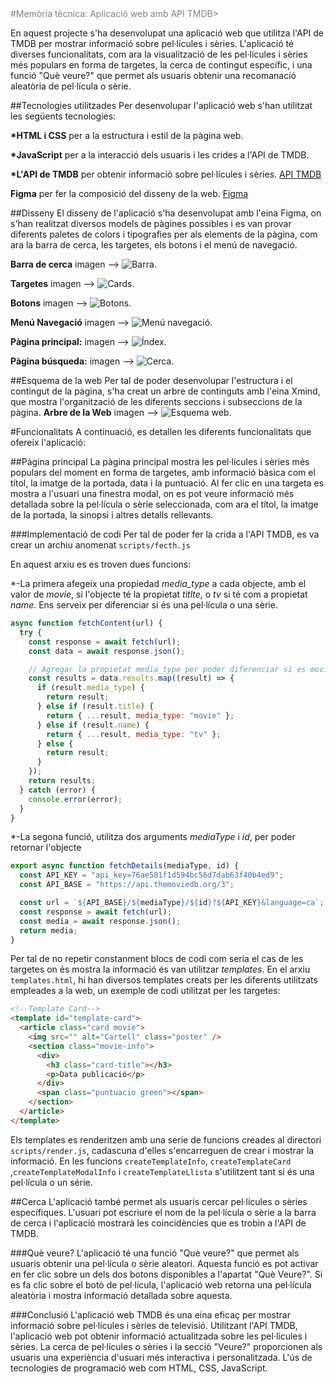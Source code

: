 <span style="color: gray" >
#Memòria tècnica: Aplicació web amb API TMDB>
</span>

En aquest projecte s'ha desenvolupat una aplicació web que utilitza l'API de TMDB per mostrar informació sobre pel·lícules i sèries. L'aplicació té diverses funcionalitats, com ara la visualització de les pel·lícules i sèries més populars en forma de targetes, la cerca de contingut específic, i una funció "Què veure?" que permet als usuaris obtenir una recomanació aleatòria de pel·lícula o sèrie.

##Tecnologies utilitzades
Per desenvolupar l'aplicació web s'han utilitzat les següents tecnologies:

**\*HTML i CSS** per a la estructura i estil de la pàgina web.

**\*JavaScript** per a la interacció dels usuaris i les crides a l'API de TMDB.

**\*L'API de TMDB** per obtenir informació sobre pel·lícules i sèries.
[API TMDB](https://www.themoviedb.org/documentation/api)

**Figma** per fer la composició del disseny de la web.
[Figma](https://www.figma.com/)

##Disseny
El disseny de l'aplicació s'ha desenvolupat amb l'eina Figma, on s'han realitzat diversos models de pàgines possibles i es van provar diferents paletes de colors i tipografies per als elements de la pàgina, com ara la barra de cerca, les targetes, els botons i el menú de navegació.

**Barra de cerca**
imagen --> ![Barra](carpeta/imagen.png).

**Targetes**
imagen --> ![Cards](carpeta/imagen.png).

**Botons**
imagen --> ![Botons](carpeta/imagen.png).

**Menú Navegació**
imagen --> ![Menú navegació](carpeta/imagen.png).

**Pàgina principal:**
imagen --> ![Índex](carpeta/imagen.png).

**Pàgina búsqueda:**
imagen --> ![Cerca](carpeta/imagen.png).

##Esquema de la web
Per tal de poder desenvolupar l'estructura i el contingut de la pàgina, s'ha creat un arbre de continguts amb l'eina Xmind, que mostra l'organització de les diferents seccions i subseccions de la pàgina.
**Arbre de la Web**
imagen --> ![Esquema web](carpeta/imagen.png).

#Funcionalitats
A continuació, es detallen les diferents funcionalitats que ofereix l'aplicació:

##Pàgina principal
La pàgina principal mostra les pel·lícules i sèries més populars del moment en forma de targetes, amb informació bàsica com el títol, la imatge de la portada, data i la puntuació. Al fer clic en una targeta es mostra a l'usuari una finestra modal, on es pot veure informació més detallada sobre la pel·lícula o sèrie seleccionada, com ara el títol, la imatge de la portada, la sinopsi i altres detalls rellevants.

###Implementació de codi
Per tal de poder fer la crida a l'API TMDB, es va crear un archiu anomenat `scripts/fecth.js`

En aquest arxiu es es troven dues funcions:

\*-La primera afegeix una propiedad _media_type_ a cada objecte, amb el valor de _movie_, si l'objecte té la propietat _titlte_, o _tv_ si té com a propietat _name_. Ens serveix per diferenciar si és una pel·lícula o una sèrie.

```js
async function fetchContent(url) {
  try {
    const response = await fetch(url);
    const data = await response.json();

    // Agregar la propietat media_type per poder diferenciar si es movie o tv
    const results = data.results.map((result) => {
      if (result.media_type) {
        return result;
      } else if (result.title) {
        return { ...result, media_type: "movie" };
      } else if (result.name) {
        return { ...result, media_type: "tv" };
      } else {
        return result;
      }
    });
    return results;
  } catch (error) {
    console.error(error);
  }
}
```

\*-La segona funció, utilitza dos arguments _mediaType_ i _id_, per poder retornar l'objecte

```js
export async function fetchDetails(mediaType, id) {
  const API_KEY = "api_key=76ae581f1d594bc56d7dab63f40b4ed9";
  const API_BASE = "https://api.themoviedb.org/3";

  const url = `${API_BASE}/${mediaType}/${id}?${API_KEY}&language=ca`;
  const response = await fetch(url);
  const media = await response.json();
  return media;
}
```

Per tal de no repetir constanment blocs de codi com seria el cas de les targetes on és mostra la informació és van utilitzar _templates_. En el arxiu `templates.html`, hi han diversos templates creats per les diferents utilitzats empleades a la web, un exemple de codi utilitzat per les targetes:

```html
<!--Template Card-->
<template id="template-card">
  <article class="card movie">
    <img src="" alt="Cartell" class="poster" />
    <section class="movie-info">
      <div>
        <h3 class="card-title"></h3>
        <p>Data publicació</p>
      </div>
      <span class="puntuacio green"></span>
    </section>
  </article>
</template>
```

Els templates es renderitzen amb una serie de funcions creades al directori `scripts/render.js`, cadascuna d'elles s'encarreguen de crear i mostrar la informació.
En les funcions `createTemplateInfo`, `createTemplateCard` ,`createTemplateModalInfo` i `createTemplateLlista` s'utilitzent tant si és una pel·lícula o un série.

##Cerca
L'aplicació també permet als usuaris cercar pel·lícules o sèries específiques. L'usuari pot escriure el nom de la pel·lícula o sèrie a la barra de cerca i l'aplicació mostrarà les coincidències que es trobin a l'API de TMDB.

###Què veure?
L'aplicació té una funció "Què veure?" que permet als usuaris obtenir una pel·lícula o sèrie aleatori.
Aquesta funció es pot activar en fer clic sobre un dels dos botons disponibles a l'apartat "Què Veure?". Si es fa clic sobre el botó de pel·lícula, l'aplicació web retorna una pel·lícula aleatòria i mostra informació detallada sobre aquesta.

###Conclusió
L'aplicació web TMDB és una eina eficaç per mostrar informació sobre pel·lícules i sèries de televisió. Utilitzant l'API TMDB, l'aplicació web pot obtenir informació actualitzada sobre les pel·lícules i sèries. La cerca de pel·lícules o sèries i la secció "Veure?" proporcionen als usuaris una experiència d'usuari més interactiva i personalitzada. L'ús de tecnologies de programació web com HTML, CSS, JavaScript.

